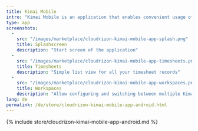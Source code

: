 ```yaml
---
title: Kimai Mobile
intro: "Kimai Mobile is an application that enables convenient usage of Kimai on your Android mobile device"
type: app 
screenshots:
  -
    src: "/images/marketplace/cloudrizon-kimai-mobile-app-splash.png"
    title: Splashscreen
    description: "Start screen of the application"
  -
    src: "/images/marketplace/cloudrizon-kimai-mobile-app-timesheets.png"
    title: Timesheets
    description: "Simple list view for all your timesheet records"
  -
    src: "/images/marketplace/cloudrizon-kimai-mobile-app-workspaces.png"
    title: Workspaces
    description: "Allow configuring and switching between multiple Kimai instances"
lang: de
permalink: /de/store/cloudrizon-kimai-mobile-app-android.html
---
```


{% include store/cloudrizon-kimai-mobile-app-android.md %}
